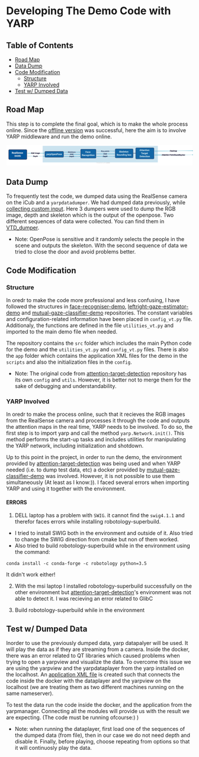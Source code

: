 # Developing The Demo Code with YARP
## Table of Contents
  - [Road Map](#road-map)
  - [Data Dump](#data-dump)
  - [Code Modification](#code-modification)
    - [Structure](#structure)
    - [YARP Involved](#yarp-involved)
  - [Test w/ Dumped Data](#test-w-dumped-data)
  

## Road Map
This step is to complete the final goal, which is to make the whole process online. Since the [offline version](https://github.com/shivahanifi/visual-targets/tree/main/Demo/VT_Demo_Dev_Offline) was successful, here the aim is to involve YARP middleware and run the demo online. 

![Roadmap](Img/roadmap.jpg)

## Data Dump
To frequently test the code, we dumped data using the RealSense camera on the iCub and a `yarpdatadumper`. We had dumped data previously, while [collecting custom input](https://github.com/shivahanifi/visual-targets/tree/main/Demo/VT_Demo_CustomInput/VT_CI_Collection). Here 3 dumpers were used to dump the RGB image, depth and skeleton which is the output of the openpose. Two different sequences of data were collected. You can find them in [VTD_dumper]().

- Note: OpenPose is sensitive and it randomly selects the people in the scene and outputs the skeleton. With the second sequence of data we tried to close the door and avoid problems better.

## Code Modification
### Structure
In oredr to make the code more professional and less confusing, I have followed the structures in [face-recogniser-demo](https://github.com/MariaLombardi/face-recogniser-demo), [leftright-gaze-estimator-demo](https://github.com/MariaLombardi/leftright-gaze-estimator-demo) and [mutual-gaze-classifier-demo](https://github.com/MariaLombardi/mutual-gaze-classifier-demo) repositories.  The constant variables and configuration-related information have been placed in `config_vt.py` file. Additionaly, the functions are defined in the file `utilities_vt.py` and imported to the main demo file when needed. 

The repository contains the `src` folder which includes the main Python code for the demo and the `utilities_vt.py` and `config_vt.py` files. There is also the `app` folder which contains the application XML files for the demo in the  `scripts` and also the initialization files in the `config`. 

- Note: The original code from [attention-target-detection](https://github.com/ejcgt/attention-target-detection) repository has its own `config` and `utils`. However, it is better not to merge them for the sake of debugging and understandability.
  

### YARP Involved
In oredr to make the process online, such that it recieves the RGB images from the RealSense camera and processes it through the code and outputs the attention maps in the real time, YARP needs to be involved. To do so, the first step is to import yarp and call the method `yarp.Network.init()`. This method performs the start-up tasks and includes utilities for manipulating the YARP network, including initialization and shotdown.

Up to this point in the project, in order to run the demo, the environment provided by [attention-target-detection](https://github.com/ejcgt/attention-target-detection) was being used and when YARP needed (i.e. to dump test data, etc) a docker provided by [mutual-gaze-classifier-demo](https://github.com/MariaLombardi/mutual-gaze-classifier-demo/tree/main/app/demo_docker) was involved. However, it is not possible to use them simultaneously (At least as I know:)). I faced several errors when importing YARP and using it together with the environment. 

#### ERRORS
1. DELL laptop has a problem with `SWIG`. it cannot find the `swig4.1.1` and therefor faces errors while installing robotology-superbuild.

  - I tried to install SWIG both in the environment and outside of it. Also tried to change the SWIG direction from cmake but non of them worked. 
  - Also tried to build robotology-superbuild while in the environment using the command:
   ```
   conda install -c conda-forge -c robotology python=3.5
   ``` 
  It didn't work either!

2. With the msi laptop I installed robotology-superbuild successfully on the other environment but [attention-target-detection](https://github.com/ejcgt/attention-target-detection)'s environment was not able to detect it. I was recieving an error related to GlibC

3. Build robotology-superbuild while in the environment

## Test w/ Dumped Data
Inorder to use the previously dumped data, yarp datapalyer will be used. It will play the data as if they are streaming from a camera. Inside the docker, there was an error related to QT libraries which caused problems when trying to open a yarpview and visualize the data. To overcome this issue we are using the yarpview and the yarpdataplayer from the yarp installed on the localhost. An [application XML file](https://github.com/shivahanifi/online-visual-target-detection/blob/main/app/scripts/vtd_app.xml) is created such that connects the code inside the docker with the dataplayer and the yarpview on the localhost (we are treating them as two different machines running on the same nameserver).

To test the data run the code inside the docker, and the application from the yarpmanager. Connecting all the modules will provide us with the result we are expecting. (The code must be running ofcourse:) )
- Note: when running the dataplayer, first load one of the sequences of the dumped data (from file), then in our case we do not need depth and disable it. Finally, before playing, choose repeating from options so that it will continuosly play the data.